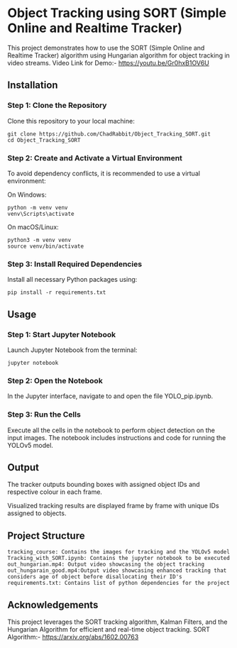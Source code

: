 # Object Tracking using SORT (Simple Online and Realtime Tracker)

This project demonstrates how to use the SORT (Simple Online and Realtime Tracker) algorithm using Hungarian algorithm for object tracking in video streams.
Video Link for Demo:- https://youtu.be/Gr0hxB1OV6U

## Installation

### Step 1: Clone the Repository

Clone this repository to your local machine:
```
git clone https://github.com/ChadRabbit/Object_Tracking_SORT.git
cd Object_Tracking_SORT
```
### Step 2: Create and Activate a Virtual Environment

To avoid dependency conflicts, it is recommended to use a virtual environment:

On Windows:
```
python -m venv venv
venv\Scripts\activate
```
On macOS/Linux:
```
python3 -m venv venv
source venv/bin/activate
```
### Step 3: Install Required Dependencies

Install all necessary Python packages using:
```
pip install -r requirements.txt
```
## Usage
### Step 1: Start Jupyter Notebook

Launch Jupyter Notebook from the terminal:
```
jupyter notebook
```
### Step 2: Open the Notebook

In the Jupyter interface, navigate to and open the file YOLO_pip.ipynb.
### Step 3: Run the Cells

Execute all the cells in the notebook to perform object detection on the input images. The notebook includes instructions and code for running the YOLOv5 model.

## Output

The tracker outputs bounding boxes with assigned object IDs and respective colour in each frame.

Visualized tracking results are displayed frame by frame with unique IDs assigned to objects.

## Project Structure
    tracking_course: Contains the images for tracking and the YOLOv5 model
    Tracking_with_SORT.ipynb: Contains the jupyter notebook to be executed
    out_hungarian.mp4: Output video showcasing the object tracking 
    out_hungarain_good.mp4:Output video showcasing enhanced tracking that considers age of object before disallocating their ID's
    requirements.txt: Contains list of python dependencies for the project

## Acknowledgements

This project leverages the SORT tracking algorithm, Kalman Filters, and the Hungarian Algorithm for efficient and real-time object tracking.
SORT Algorithm:- https://arxiv.org/abs/1602.00763
